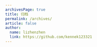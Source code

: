 ```yaml
---
archivesPage: true
title: 归档
permalink: /archives/
article: false
author: 
  name: lizhenzhen
  link: https://github.com/kennek123321
---
```


